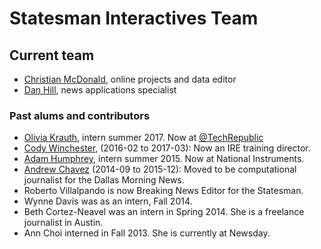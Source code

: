 Statesman Interactives Team
============================

## Current team

* [Christian McDonald](https://github.com/critmcdonald), online projects and data editor
* [Dan Hill](https://github.com/danhillreports), news applications specialist

### Past alums and contributors
* [Olivia Krauth](https://twitter.com/oliviakrauth), intern summer 2017. Now at [@TechRepublic](https://twitter.com/TechRepublic)
* [Cody Winchester](https://github.com/cjwinchester), (2016-02 to 2017-03): Now an IRE training director.
* [Adam Humphrey](https://github.com/AdamHumphrey), intern summer 2015. Now at National Instruments.
* [Andrew Chavez](https://github.com/achavez) (2014-09 to 2015-12): Moved to be computational journalist for the Dallas Morning News.
* Roberto Villalpando is now Breaking News Editor for the Statesman.
* Wynne Davis was as an intern, Fall 2014.
* Beth Cortez-Neavel was an intern in Spring 2014. She is a freelance journalist in Austin.
* Ann Choi interned in Fall 2013. She is currently at Newsday.
